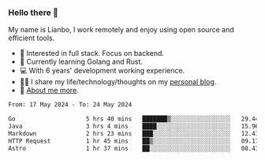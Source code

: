 ### Hello there 👋

My name is Lianbo, I work remotely and enjoy using open source and efficient tools.

- 🔭 Interested in full stack. Focus on backend.
- 🌱 Currently learning Golang and Rust.
- 💻 With 6 years' development working experience.
- ✍🏻 I share my life/technology/thoughts on my [personal blog](https://godruoyi.com).
- 👒 [About me more](https://godruoyi.com/posts/About-godruoyi).

<!--START_SECTION:waka-->

```txt
From: 17 May 2024 - To: 24 May 2024

Go                    5 hrs 40 mins   ███████▒░░░░░░░░░░░░░░░░░   29.44 %
Java                  3 hrs 4 mins    ████░░░░░░░░░░░░░░░░░░░░░   15.96 %
Markdown              2 hrs 23 mins   ███░░░░░░░░░░░░░░░░░░░░░░   12.41 %
HTTP Request          1 hr 45 mins    ██▒░░░░░░░░░░░░░░░░░░░░░░   09.17 %
Astro                 1 hr 37 mins    ██░░░░░░░░░░░░░░░░░░░░░░░   08.43 %
```

<!--END_SECTION:waka-->
